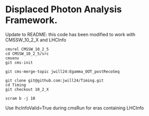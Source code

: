 # Displaced Photon Analysis Framework. 

Update to README: this code has been modified to work with CMSSW_10_2_X and LHCInfo  

```
cmsrel CMSSW_10_2_5  
cd CMSSW_10_2_5/src  
cmsenv  
git cms-init  

git cms-merge-topic jwill24:Egamma_OOT_postRecoSeq   

git clone git@github.com:jwill24/Timing.git  
cd Timing  
git checkout 10_2_X  

scram b -j 10  
```

Use lhcInfoValid=True during cmsRun for eras containing LHCInfo




